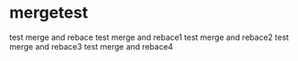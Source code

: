 # mergetest


test merge and rebace
test merge and rebace1
test merge and rebace2
test merge and rebace3
test merge and rebace4
